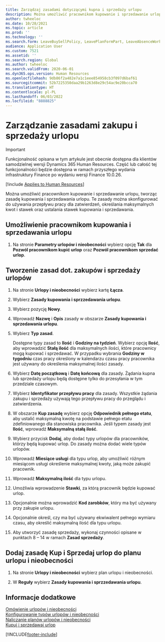 ```yaml
---
title: Zarządzaj zasadami dotyczącymi kupna i sprzedaży urlopu
description: Można umożliwić pracownikom kupowanie i sprzedawanie urlopu w Dynamics 365 Human Resources.
author: twheeloc
ms.date: 10/28/2021
ms.topic: article
ms.prod: ''
ms.technology: ''
ms.search.form: LeaveBuySellPolicy, LeavePlanFormPart, LeaveAbsenceWorkspace
audience: Application User
ms.custom: 7521
ms.assetid: ''
ms.search.region: Global
ms.author: twheeloc
ms.search.validFrom: 2020-06-01
ms.dyn365.ops.version: Human Resources
ms.openlocfilehash: 9db86f2a482e7a1c1eee854958cb3f097d6baf61
ms.sourcegitcommit: 52b7225350daa29b1263d8e29c54ac9e20bcca70
ms.translationtype: HT
ms.contentlocale: pl-PL
ms.lasthandoff: 06/03/2022
ms.locfileid: "8888825"
---
```

# <a name="manage-buy-and-sell-leave-policies"></a>Zarządzanie zasadami zakupu i sprzedaży urlopu

>[!Important]
>Funkcjonalność opisana w tym artykule jest obecnie dostępna dla klientów samodzielnej wersji Dynamics 365 Human Resources. Część lub całość tej funkcjonalności będzie dostępna w ramach przyszłego wydania infrastruktury Finance po wydaniu wersji Finance 10.0.26.


[!include [Applies to Human Resources](../includes/applies-to-hr.md)]

Można umożliwić pracownikom kupowanie i sprzedawanie urlopu, tworząc zasadę kupowania i sprzedawania urlopu. Te zasady można skonfigurować do używania przepływu pracy dla zatwierdzeń, określania maksymalnych kwot i stawek oraz ustalania stawek kupowania i sprzedawania. 

## <a name="enable-employees-to-buy-and-sell-leave"></a>Umożliwienie pracownikom kupowania i sprzedawania urlopu

1. Na stronie **Parametry urlopów i nieobecności** wybierz opcję **Tak** dla **Pozwól pracownikom kupić urlop** oraz **Pozwól pracownikom sprzedać urlop**.

## <a name="create-a-buy-and-sell-leave-policy"></a>Tworzenie zasad dot. zakupów i sprzedaży urlopów

1. Na stronie **Urlopy i nieobecności** wybierz kartę **Łącza**. 

2. Wybierz **Zasady kupowania i sprzzedawania urlopu**.

3. Wybierz pozycję **Nowy**.

4. Wprowadź **Nazwę** i **Opis** zasady w obszarze **Zasady kupowania i sprzedawania urlopu**. 

5. Wybierz **Typ zasad**. 

   Dostępne typy zasad to **Ilość** i **Godziny na tydzień**. Wybierz opcję **Ilość**, aby wprowadzić **Stałą ilość** dla maksymalnych ilości, które pracownicy mogą kupować i sprzedawać. W przypadku wybrania **Godziny w tygodniu** czas pracy określony w kalendarzu czasu pracy pracownika jest używany do określenia maksymalnej ilości zasady. 

6. Wybierz **Datę początkową** i **Datę końcową** dla zasady. Żądania kupna lub sprzedaży urlopu będą dostępne tylko do przesyłania w tym przedziale czasowym. 

7. Wybierz **Identyfikator przepływu pracy** dla zasady. Wszystkie żądania zakupu i sprzedaży używają tego przepływu pracy do przeglądu i zatwierdzenia. 

8. W obszarze **Kup zasadę** wybierz opcję **Odpowiednik pełnego etatu**, aby ustalić maksymalną kwotę na podstawie pełnego etatu zdefiniowanego dla stanowiska pracownika. Jeśli typem zasady jest **Ilość**, wprowadź **Maksymalną stałą ilość**. 

9. Wybierz przycisk **Dodaj**, aby dodać typy urlopów dla pracowników, którzy będą kupować urlop. Do zasady można dodać wiele typów urlopów. 

10. Wprowadź **Miesiące usługi** dla typu urlop, aby umożliwić różnym miesiącom usługi określenie maksymalnej kwoty, jaką może zakupić pracownik. 

11. Wprowadź **Maksymalną ilość** dla typu urlopu. 

12. Umożliwia wprowadzenie **Stawki**, za którą pracownik będzie kupować urlop. 

13. Opcjonalnie można wprowadzić **Kod zarobków**, który ma być używany przy zakupie urlopu. 

14. Opcjonalnie określ, czy ma być używany ekwiwalent pełnego wymiaru czasu, aby określić maksymalną ilość dla typu urlopu. 

15. Aby utworzyć zasadę sprzedaży, wykonaj czynności opisane w punktach 8 – 14 w ramach **Zasad sprzedaży**. 

## <a name="add-the-buy-and-sell-leave-policy-to-a-leave-and-absence-plan"></a>Dodaj zasadę Kup i Sprzedaj urlop do planu urlopu i nieobecności

1. Na stronie **Urlopy i nieobecności** wybierz plan urlopu i nieobecności.

2. W **Reguły** wybierz **Zasady kupowania i sprzzedawania urlopu**.

## <a name="see-also"></a>Informacje dodatkowe

[Omówienie urlopów i nieobecności](hr-leave-and-absence-overview.md)</br>
[Konfigurowanie typów urlopów i nieobecności](hr-leave-and-absence-types.md)</br>
[Naliczanie planów urlopów i nieobecności](hr-leave-and-absence-accrue.md)</br>
[Kupuj i sprzedawaj urlop](hr-employee-self-service-buy-sell-leave.md)



[!INCLUDE[footer-include](../includes/footer-banner.md)]
